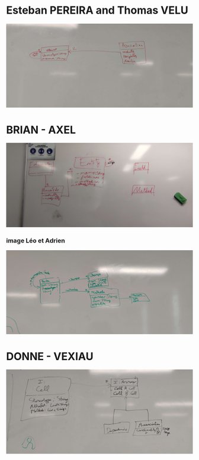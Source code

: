# Esteban PEREIRA and Thomas VELU

![Esteban PEREIRA and Thomas VELU](images/pereira_velu_class_diagram.jpg)

# BRIAN - AXEL

![](./images/brian_axel.jpg)

### image Léo et Adrien
![image Léo et Adrien](./IMG_20220927_152206.jpg)

# DONNE - VEXIAU
![](./images/vexiau-donne.jpg)
